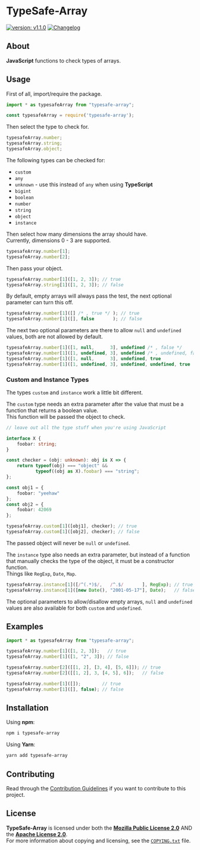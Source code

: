 <!--
  Copyright (c) 2022 Michael Federczuk
  SPDX-License-Identifier: CC-BY-SA-4.0
-->

# TypeSafe-Array #

[version_shield]: https://img.shields.io/badge/version-v1.1.0-informational.svg
[release_page]: https://github.com/mfederczuk/typesafe-array-js/releases/tag/v1.1.0 "Release v1.1.0"
[![version: v1.1.0][version_shield]][release_page]
[![Changelog](https://img.shields.io/badge/-Changelog-informational.svg)](CHANGELOG.md "Changelog")

## About ##

**JavaScript** functions to check types of arrays.

## Usage ##

First of all, import/require the package.

```typescript
import * as typesafeArray from "typesafe-array";
```

```javascript
const typesafeArray = require('typesafe-array');
```

Then select the type to check for.

```typescript
typesafeArray.number;
typesafeArray.string;
typesafeArray.object;
```

The following types can be checked for:

* `custom`
* `any`
* `unknown` - use this instead of `any` when using **TypeScript**
* `bigint`
* `boolean`
* `number`
* `string`
* `object`
* `instance`

Then select how many dimensions the array should have.  
Currently, dimensions 0 - 3 are supported.

```typescript
typesafeArray.number[1];
typesafeArray.number[2];
```

Then pass your object.

```typescript
typesafeArray.number[1]([1, 2, 3]); // true
typesafeArray.string[1]([1, 2, 3]); // false
```

By default, empty arrays will always pass the test, the next optional parameter
 can turn this off.

```typescript
typesafeArray.number[1]([] /* , true */ ); // true
typesafeArray.number[1]([], false       ); // false
```

The next two optional parameters are there to allow `null` and `undefined`
 values, both are not allowed by default.

```typescript
typesafeArray.number[1]([1, null,      3], undefined /* , false */            ); // false
typesafeArray.number[1]([1, undefined, 3], undefined /* , undefined, false */ ); // false
typesafeArray.number[1]([1, null,      3], undefined, true                    ); // true
typesafeArray.number[1]([1, undefined, 3], undefined, undefined, true         ); // true
```

### Custom and Instance Types ###

The types `custom` and `instance` work a little bit different.

The `custom` type needs an extra parameter after the value that must be a
 function that returns a boolean value.  
This function will be passed the object to check.

```typescript
// leave out all the type stuff when you're using JavaScript

interface X {
	foobar: string;
}

const checker = (obj: unknown): obj is X => {
	return typeof(obj) === "object" &&
	       typeof((obj as X).foobar) === "string";
};

const obj1 = {
	foobar: "yeehaw"
};
const obj2 = {
	foobar: 42069
};

typesafeArray.custom[1]([obj1], checker); // true
typesafeArray.custom[1]([obj2], checker); // false
```

The passed object will never be `null` or `undefined`.

The `instance` type also needs an extra parameter, but instead of a function
 that manually checks the type of the object, it must be a constructor function.  
Things like `RegExp`, `Date`, `Map`.

```typescript
typesafeArray.instance[1]([/^(.*)$/,   /^.$/       ], RegExp); // true
typesafeArray.instance[1]([new Date(), "2001-05-17"], Date);   // false
```

The optional parameters to allow/disallow empty arrays, `null` and `undefined`
 values are also available for both `custom` and `undefined`.

## Examples ##

```typescript
import * as typesafeArray from "typesafe-array";

typesafeArray.number[1]([1, 2, 3]);   // true
typesafeArray.number[1]([1, "2", 3]); // false

typesafeArray.number[2]([[1, 2], [3, 4], [5, 6]]); // true
typesafeArray.number[2]([[1, 2], 3, [4, 5], 6]);   // false

typesafeArray.number[1]([]);        // true
typesafeArray.number[1]([], false); // false
```

## Installation ##

Using **npm**:

```sh
npm i typesafe-array
```

Using **Yarn**:

```sh
yarn add typesafe-array
```

## Contributing ##

Read through the [Contribution Guidelines](CONTRIBUTING.md) if you want to contribute to this project.

## License ##

**TypeSafe-Array** is licensed under both the [**Mozilla Public License 2.0**](LICENSES/MPL-2.0.txt) AND the
[**Apache License 2.0**](LICENSES/Apache-2.0.txt).  
For more information about copying and licensing, see the [`COPYING.txt`](COPYING.txt) file.
